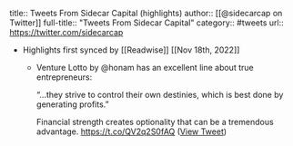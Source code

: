 title:: Tweets From Sidecar Capital (highlights)
author:: [[@sidecarcap on Twitter]]
full-title:: "Tweets From Sidecar Capital"
category:: #tweets
url:: https://twitter.com/sidecarcap

- Highlights first synced by [[Readwise]] [[Nov 18th, 2022]]
	- Venture Lotto by ⁦⁦@honam⁩ has an excellent line about true entrepreneurs:
	  
	  “...they strive to control their own destinies, which is best done by generating profits.”
	  
	  Financial strength creates optionality that can be a tremendous advantage. https://t.co/QV2q2S0fAQ ([View Tweet](https://twitter.com/sidecarcap/status/1375553513388843013))